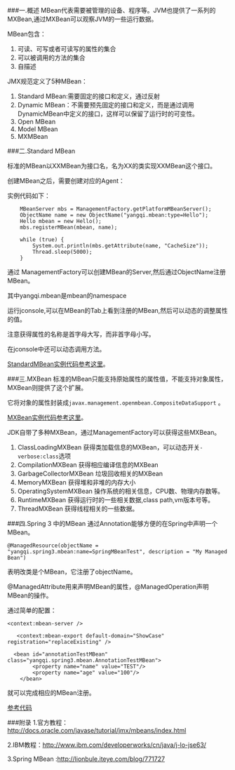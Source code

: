 ###一.概述
MBean代表需要被管理的设备、程序等。JVM也提供了一系列的MXBean,通过MXBean可以观察JVM的一些运行数据。

MBean包含：

1.	可读、可写或者可读写的属性的集合
2.	可以被调用的方法的集合
3.	自描述

JMX规范定义了5种MBean：

1.	Standard MBean:需要固定的接口和定义，通过反射
2.	Dynamic MBean：不需要预先固定的接口和定义，而是通过调用DynamicMBean中定义的接口，这样可以保留了运行时的可变性。
3.	Open MBean
4.	Model MBean
5.	MXMBean


###二.Standard MBean

标准的MBean以XXMBean为接口名，名为XX的类实现XXMBean这个接口。

创建MBean之后，需要创建对应的Agent：

实例代码如下：

 		MBeanServer mbs = ManagementFactory.getPlatformMBeanServer();
        ObjectName name = new ObjectName("yangqi.mbean:type=Hello");
        Hello mbean = new Hello();
        mbs.registerMBean(mbean, name);

        while (true) {
            System.out.println(mbs.getAttribute(name, "CacheSize"));
            Thread.sleep(5000);
        }
通过 ManagementFactory可以创建MBean的Server,然后通过ObjectName注册MBean。

其中yangqi.mbean是mbean的namespace

运行jconsole,可以在MBean的Tab上看到注册的MBean,然后可以动态的调整属性的值。

注意获得属性的名称是首字母大写，而非首字母小写。

在jconsole中还可以动态调用方法。

[StandardMBean实例代码参考这里](https://github.com/llohellohe/spring3/blob/master/framework/src/main/java/yangqi/spring3/mbean/HelloMBeanRunner.java)。

###三.MXBean
标准的MBean只能支持原始属性的属性值，不能支持对象属性，MXBean则提供了这个扩展。

它将对象的属性封装成`javax.management.openmbean.CompositeDataSupport` 。

[MXBean实例代码参考这里](https://github.com/llohellohe/spring3/blob/master/framework/src/main/java/yangqi/spring3/mbean/mxbean/MXBeanRunner.java)。

JDK自带了多种MXBean，通过ManagementFactory可以获得这些MXBean。

1.	ClassLoadingMXBean 获得类加载信息的MXBean，可以动态开关`-verbose:class`选项
2.	CompilationMXBean 获得相应编译信息的MXBean
3.	GarbageCollectorMXBean 垃圾回收相关的MXBean
4.	MemoryMXBean 获得堆和非堆的内存大小
5.	OperatingSystemMXBean 操作系统的相关信息，CPU数、物理内存数等。
6.	RuntimeMXBean 获得运行时的一些相关数据,class path,vm版本号等。
7.	ThreadMXBean 获得线程相关的一些数据。

###四.Spring 3 中的MBean
通过Annotation能够方便的在Spring中声明一个MBean。

	@ManagedResource(objectName = "yangqi.spring3.mbean:name=SpringMBeanTest", description = "My Managed Bean")
	
表明改类是个MBean，它注册了objectName。

@ManagedAttribute用来声明MBean的属性，@ManagedOperation声明MBean的操作。

通过简单的配置：

	<context:mbean-server />
	  
	   <context:mbean-export default-domain="ShowCase" registration="replaceExisting" />
	 
	  <bean id="annotationTestMBean" class="yangqi.spring3.mbean.AnnotationTestMBean">  
	        <property name="name" value="TEST"/>  
	        <property name="age" value="100"/>  
	    </bean>
	    
就可以完成相应的MBean注册。

[参考代码](https://github.com/llohellohe/spring3/blob/master/framework/src/main/java/yangqi/spring3/mbean/SpringMBeanMain.java)

###附录
1.官方教程：http://docs.oracle.com/javase/tutorial/jmx/mbeans/index.html

2.IBM教程：http://www.ibm.com/developerworks/cn/java/j-lo-jse63/

3.Spring MBean :http://lionbule.iteye.com/blog/771727